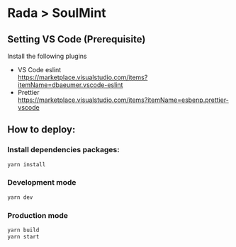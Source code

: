 # Rada > SoulMint

## Setting VS Code (Prerequisite)

Install the following plugins

- VS Code eslint  
  https://marketplace.visualstudio.com/items?itemName=dbaeumer.vscode-eslint
- Prettier  
  https://marketplace.visualstudio.com/items?itemName=esbenp.prettier-vscode

## How to deploy:

### Install dependencies packages:

```sh
yarn install
```

### Development mode

```sh
yarn dev
```

### Production mode

```sh
yarn build
yarn start
```
